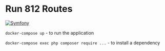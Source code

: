 # Run 812 Routes

[![Symfony](https://github.com/Raistlfiren/run812/actions/workflows/test.yml/badge.svg)](https://github.com/Raistlfiren/run812/actions/workflows/test.yml)

`docker-compose up` - to run the application

`docker-compose exec php composer require ...` - to install a dependency